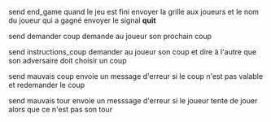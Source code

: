 send end_game
quand le jeu est fini envoyer la grille aux joueurs et le nom du joueur qui a gagné
envoyer le signal __quit__

send demander coup
demande au joueur son prochain coup

send instructions_coup
demander au joueur son coup et dire à l'autre que son adversaire doit choisir un coup

send mauvais coup
envoie un message d'erreur si le coup n'est pas valable et redemander le coup

send mauvais tour
envoie un messsage d'erreur si le joueur tente de jouer alors que ce n'est pas son tour
